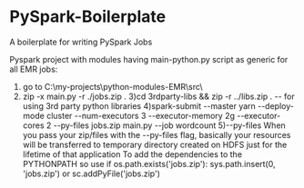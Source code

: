 # PySpark-Boilerplate
A boilerplate for writing PySpark Jobs

Pyspark project with modules having main-python.py script as generic for all EMR jobs:
1) go to C:\my-projects\python-modules-EMR\src\
2) zip -x main.py -r ./jobs.zip .
3)cd 3rdparty-libs &&  zip  -r ../libs.zip .  -- for using 3rd party python libraries
4)spark-submit --master yarn --deploy-mode cluster --num-executors 3 --executor-memory 2g --executor-cores 2 --py-files jobs.zip main.py --job wordcount
5)--py-files When you pass your zip/files with the --py-files flag, basically your resources will be transferred to temporary directory created on HDFS just for the lifetime of that application
  To add the dependencies to the PYTHONPATH so use if os.path.exists('jobs.zip'): sys.path.insert(0, 'jobs.zip') or  sc.addPyFile('jobs.zip')
      